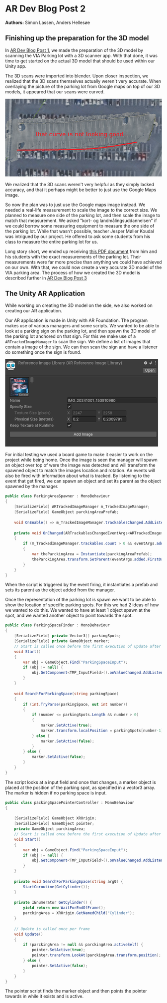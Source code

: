 # AR Dev Blog Post 2
**Authors:** Simon Lassen, Anders Hellesøe

## Finishing up the preparation for the 3D model
In [AR Dev Blog Post 1](../AR%20Dev%20Blog%20Post%201/README.md), we made the preparation of the 3D model by scanning the VIA Parking lot with a 3D scanner app.
With that done, it was time to get started on the actual 3D model that should be used within our Unity app.

The 3D scans were imported into blender. Upon closer inspection, we realized that the 3D scans themselves actually weren't very accurate.
When overlaying the picture of the parking lot from Google maps on top of our 3D models, it appeared that our scans were curved.

![Illustration of the 3D scans being curved](media/curved-parking-area.png)

We realized that the 3D scans weren't very helpful as they simply lacked accuracy, and that it perhaps might be better to just use the Google Maps image.

So now the plan was to just use the Google maps image instead. We needed a real-life measurement to scale the image to the correct size. We planned to measure one side of the parking lot, and then scale the image to match that measurement.
We asked "kort- og landmålingsuddannelsen" if we could borrow some measuring equipment to measure the one side of the parking lot.
While that wasn't possible, teacher Jesper Møller Koudal was intrigued by our project.
He offered to ask some students from his class to measure the entire parking lot for us.

Long story short, we ended up receiving [this PDF document](media/P-Plads.pdf) from him and his students with the exact measurements of the parking lot.
Their measurements were far more precise than anything we could have achieved on our own.
With that, we could now create a very accurate 3D model of the VIA parking area.
The process of how we created the 3D model is described further in [AR Dev Blog Post 3](../AR%20Dev%20Blog%20Post%203/README.md)

## The Unity AR Application
While working on creating the 3D model on the side, we also worked on creating our AR application.

Our AR application is made in Unity with AR Foundation. The program makes use of various managers and some scripts. 
We wanted to be able to look at a parking sign on the parking lot, and then spawn the 3D model of the parking lot anchored on that sign. For this we make use of a `ARTrackedImageManager` to scan the sign.
We define a list of images that contain a image of the sign. We can then scan the sign and have a listener do something once the sign is found.

![Reference Image Library](./media/ReferenceImageLibrary.PNG)

For initial testing we used a board game to make it easier to work on the project while being home.
Once the image is seen the manager will spawn an object over top of were the image was detected and will transform the spawned object to match the images location and rotation. An events will also be fired with information about what is tracked. By listening to the event that get fired, we can spawn an object and set its parent as the object spawned by the manager.

```cs
public class ParkingAreaSpawner : MonoBehaviour
{
    [SerializeField] ARTrackedImageManager m_TrackedImageManager;
    [SerializeField] GameObject parckingAreaPrefab;

    void OnEnable() => m_TrackedImageManager.trackablesChanged.AddListener(OnChanged);

    private void OnChanged(ARTrackablesChangedEventArgs<ARTrackedImage> eventArgs)
    {
        if (m_TrackedImageManager.trackables.count > 0 && eventArgs.added.FirstOrDefault()?.transform.childCount == 0)
        {
            var theParckingArea = Instantiate(parckingAreaPrefab);
            theParckingArea.transform.SetParent(eventArgs.added.FirstOrDefault()?.transform, false);
        }
    }
}

```

When the script is triggered by the event firing, it instantiates a prefab and sets its parent as the object added from the manager.

Once the representation of the parking lot is spawn we want to be able to show the location of specific parking spots. For this we had 2 ideas of how we wanted to do this. We wanted to have at least 1 object spawn at the spot, and we wanted another object to point towards the spot.

```cs
public class ParkingSpaceFinder : MonoBehaviour
{
    [SerializeField] private Vector3[] parkingSpots;
    [SerializeField] private GameObject marker;
    // Start is called once before the first execution of Update after the MonoBehaviour is created
    void Start()
    {
        var obj = GameObject.Find("ParkingSpaceInput");
        if (obj != null) {
            obj.GetComponent<TMP_InputField>().onValueChanged.AddListener(SearchForParkingSpace);
        }
    }

    void SearchForParkingSpace(string parkingSpace)
    {
        if (int.TryParse(parkingSpace, out int number))
        {
            if (number <= parkingSpots.Length && number > 0)
            {
                marker.SetActive(true);
                marker.transform.localPosition = parkingSpots[number-1];
            } else {
                marker.SetActive(false);
            }
        } else {
            marker.SetActive(false);
        }
    }
}
```

The script looks at a input field and once that changes, a marker object is placed at the position of the parking spot, as specified in a vector3 array. The marker is hidden if no parking space is input.

```cs
public class packingSpacePointerController : MonoBehaviour
{

    [SerializeField] GameObject XROrigin;
    [SerializeField] GameObject pointer;
    private GameObject parckingArea;
    // Start is called once before the first execution of Update after the MonoBehaviour is created
    void Start()
    {
        var obj = GameObject.Find("ParkingSpaceInput");
        if (obj != null) {
            obj.GetComponent<TMP_InputField>().onValueChanged.AddListener(SearchForParkingSpace);
        }
    }

    private void SearchForParkingSpace(string arg0) {
        StartCoroutine(GetCylinder());
    }

    private IEnumerator GetCylinder() {
        yield return new WaitForEndOfFrame();
        parckingArea = XROrigin.GetNamedChild("Cylinder");
    }

    // Update is called once per frame
    void Update()
    {
        if (parckingArea != null && parckingArea.activeSelf) {
            pointer.SetActive(true);
            pointer.transform.LookAt(parckingArea.transform.position);
        } else {
            pointer.SetActive(false);
        }
    }
}
```

The pointer script finds the marker object and then points the pointer towards in while it exists and is active.